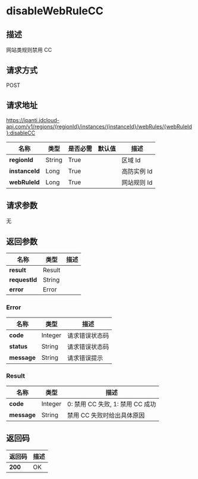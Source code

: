 # disableWebRuleCC


## 描述
网站类规则禁用 CC

## 请求方式
POST

## 请求地址
https://ipanti.jdcloud-api.com/v1/regions/{regionId}/instances/{instanceId}/webRules/{webRuleId}:disableCC

|名称|类型|是否必需|默认值|描述|
|---|---|---|---|---|
|**regionId**|String|True| |区域 Id|
|**instanceId**|Long|True| |高防实例 Id|
|**webRuleId**|Long|True| |网站规则 Id|

## 请求参数
无


## 返回参数
|名称|类型|描述|
|---|---|---|
|**result**|Result| |
|**requestId**|String| |
|**error**|Error| |

### Error
|名称|类型|描述|
|---|---|---|
|**code**|Integer|请求错误状态码|
|**status**|String|请求错误状态码|
|**message**|String|请求错误提示|
### Result
|名称|类型|描述|
|---|---|---|
|**code**|Integer|0: 禁用 CC 失败, 1: 禁用 CC 成功|
|**message**|String|禁用 CC 失败时给出具体原因|

## 返回码
|返回码|描述|
|---|---|
|**200**|OK|
